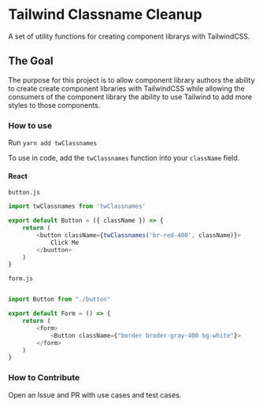 # Tailwind Classname Cleanup

A set of utility functions for creating component librarys with TailwindCSS.

## The Goal

The purpose for this project is to allow component library authors the ability to create create component
libraries with TailwindCSS while allowing the consumers of the component library the ability to use Tailwind to add more styles to those components.

### How to use

Run `yarn add twClassnames`

To use in code, add the `twClassnames` function into your `className` field.

#### React

`button.js`

```javascript
import twClassnames from 'twClassnames'

export default Button = ({ className }) => {
    return (
        <button className={twClassnames('br-red-400', className)}>
            Click Me
        </buutton>
    )
}
```

`form.js`

```javascript

import Button from "./button"

export default Form = () => {
    return (
        <form>
            <Button className={"border broder-gray-400 bg-white"}>
        </form>
    )
}

```

### How to Contribute

Open an Issue and PR with use cases and test cases.
